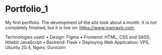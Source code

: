 # Portfolio_1

My first portfolio. The development of the site took about a month. It is not completely finished, but it is live on: https://www.ivanravic.com.

Technologies used:
•	Design: Figma
•	Frontend: HTML, CSS and SASS, littlebit JavaScript
•	Backend: Flask
•	Deploying Web Application: VPS, Ubuntu 20.4, Nginx, Gunicorn

